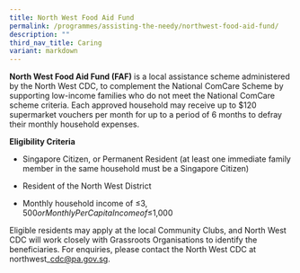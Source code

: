 ```yaml
---
title: North West Food Aid Fund
permalink: /programmes/assisting-the-needy/northwest-food-aid-fund/
description: ""
third_nav_title: Caring
variant: markdown
---
```

 **North West Food Aid Fund (FAF)** is a local assistance scheme administered by the North West CDC, to complement the National ComCare Scheme by supporting low-income families who do not meet the National ComCare scheme criteria. Each approved household may receive up to $120 supermarket vouchers per month for up to a period of 6 months to defray their monthly household expenses.


**Eligibility Criteria**

*	Singapore Citizen, or Permanent Resident (at least one immediate family member in the same household must be a Singapore Citizen)

*	Resident of the North West District

*	Monthly household income of ≤$3,500 or Monthly Per Capita Income of ≤$1,000         

Eligible residents may apply at the local Community Clubs, and North West CDC will work closely with Grassroots Organisations to identify the beneficiaries. For enquiries, please contact the North West CDC at northwest\_cdc@pa.gov.sg.